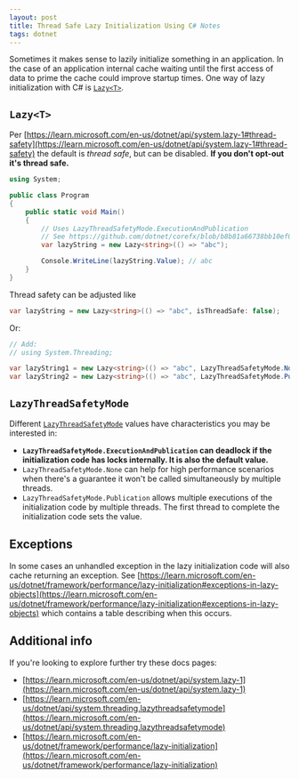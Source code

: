 ```yaml
---
layout: post
title: Thread Safe Lazy Initialization Using C# Notes
tags: dotnet
---
```


Sometimes it makes sense to lazily initialize something in an application. In the case of an application internal cache waiting until the first access of data to prime the cache could improve startup times. One way of lazy initialization with C# is [`Lazy<T>`](https://learn.microsoft.com/en-us/dotnet/api/system.lazy-1).

## `Lazy<T>`

Per [https://learn.microsoft.com/en-us/dotnet/api/system.lazy-1#thread-safety](https://learn.microsoft.com/en-us/dotnet/api/system.lazy-1#thread-safety) the default is *thread safe*, but can be disabled. **If you don't opt-out it's thread safe.**

```csharp
using System;

public class Program
{
    public static void Main()
    {
        // Uses LazyThreadSafetyMode.ExecutionAndPublication
        // See https://github.com/dotnet/corefx/blob/b8b81a66738bb10ef0790023598396861d92b2c4/src/Common/src/CoreLib/System/Lazy.cs#L240
        var lazyString = new Lazy<string>(() => "abc");

        Console.WriteLine(lazyString.Value); // abc
    }
}
```

Thread safety can be adjusted like

```csharp
var lazyString = new Lazy<string>(() => "abc", isThreadSafe: false);
```

Or:

```csharp
// Add:
// using System.Threading;

var lazyString1 = new Lazy<string>(() => "abc", LazyThreadSafetyMode.None);
var lazyString2 = new Lazy<string>(() => "abc", LazyThreadSafetyMode.PublicationOnly);
```

## `LazyThreadSafetyMode`

Different [`LazyThreadSafetyMode`](https://learn.microsoft.com/en-us/dotnet/api/system.threading.lazythreadsafetymode) values have characteristics you may be interested in:

- **`LazyThreadSafetyMode.ExecutionAndPublication` can deadlock if the initialization code has locks internally. It is also the default value.**
- `LazyThreadSafetyMode.None` can help for high performance scenarios when there's a guarantee it won't be called simultaneously by multiple threads.
- `LazyThreadSafetyMode.Publication` allows multiple executions of the initialization code by multiple threads. The first thread to complete the initialization code sets the value.

## Exceptions

In some cases an unhandled exception in the lazy initialization code will also cache returning an exception. See [https://learn.microsoft.com/en-us/dotnet/framework/performance/lazy-initialization#exceptions-in-lazy-objects](https://learn.microsoft.com/en-us/dotnet/framework/performance/lazy-initialization#exceptions-in-lazy-objects) which contains a table describing when this occurs.

## Additional info

If you're looking to explore further try these docs pages:

- [https://learn.microsoft.com/en-us/dotnet/api/system.lazy-1](https://learn.microsoft.com/en-us/dotnet/api/system.lazy-1)
- [https://learn.microsoft.com/en-us/dotnet/api/system.threading.lazythreadsafetymode](https://learn.microsoft.com/en-us/dotnet/api/system.threading.lazythreadsafetymode)
- [https://learn.microsoft.com/en-us/dotnet/framework/performance/lazy-initialization](https://learn.microsoft.com/en-us/dotnet/framework/performance/lazy-initialization)
